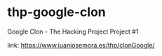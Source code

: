 # thp-google-clon
Google Clon - The Hacking Project Project #1

link: https://www.juanjosemora.es/thp/clonGoogle/
